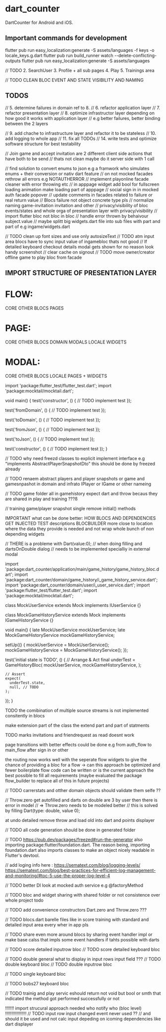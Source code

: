 # dart_counter

DartCounter for Android and iOS.

## Important commands for development

flutter pub run easy_localization:generate -S assets/languages -f keys -o locale_keys.g.dart
flutter pub run build_runner watch --delete-conflicting-outputs
flutter pub run easy_localization:generate -S assets/languages

// TODO 2. SearchUser 3. Profile + all sub pages 4. Play 5. Trainings area

// TODO CLEAN BLOC EVENT AND STATE VISIBILITY AND NAMING

## TODOS

// 5. determine failures in domain ref to 8.
// 6. refactor application layer
// 7. refactor presentation layer
// 8. optimize infrastructor layer depending on how good it works with application layer
// e.g better failures, better binding between the 2 layers

// 9. add chache to infrastructure layer and refactor it to be stateless
// 10. add logging to whole app
// 11. fix all TODOs
// 14. write tests and optimize software structure for best testability

// Join game and accept invitation are 2 different client side actions that have both to be send
// thats not clean maybe do it server side with 1 call

// find solution to convert enums to json e.g a framwork who simulates enums + their conversion or nativ dart feature
// on not mocked facades rethrow all errors e.g NOTAUTHERROR
// implement playonline facade cleaner with error throwing etc
// in apppage widget add bool for fullscreen loading animation make loading part of apppage
// social sign in in mocked auth facade popover
// update comments in facades related to failure or real return value
// Blocs failure not object concrete type pls
// normalize naming game-invitation invitation and other
// privacy/visibility of bloc events/states and whole orga of presentation layer with privacy/visibility
// import flutter bloc not bloc in bloc
// handle error thrown by behaivour subject.value
// maybe splitt big widgets.dart file into sub files with part and part of e.g ingame/widgets.dart

// TODO clean up font sizes and use only autosizeText
// TODO atm input area blocs have to sync input value of ingamebloc thats not good
// If detailed keyboard checkout details modal gets shown for no reason look handy screenshot
// clear cache on signout
// TODO move owner/creator offline game to play bloc from facade

## IMPORT STRUCTURE OF PRESENTATION LAYER

# FLOW:

CORE
OTHER
BLOCS
PAGES

# PAGE:

CORE
OTHER
BLOCS
DOMAIN
MODALS
LOCALE WIDGETS

# MODAL:

CORE
OTHER
BLOCS
LOCALE PAGES + WIDGETS

import 'package:flutter_test/flutter_test.dart';
import 'package:mocktail/mocktail.dart';

void main() {
test('constructor', () {
// TODO implement test
});

test('fromDomain', () {
// TODO implement test
});

test('toDomain', () {
// TODO implement test
});

test('fromJson', () {
// TODO implement test
});

test('toJson', () {
// TODO implement test
});

test('constructor', () {
// TODO implement test
});
}

// TODO why need freezd classes to explicit implement interface e.g "implements AbstractPlayerSnapshotDto" this should be done by freezed already

// TODO renaem abstract players and player snapshots or game and gamesnpashot in domain and infrato IPlayer or IGame or other nameing

// TODO game folder all in gamehistory expect dart and throw becaus they are shared in play and training ???ß

// training game/player snapshot single remove initial() methods

IMPORTANT what can be done better:
HOW BLOCS AND DEPENDENCIES GET INJECTED
TEST descriptions
BLOCBUILDER more close to location where the data they provide is needed and not wrap whole bunch of non depending widgets

// THERE is a probleme with Dart(value:0);
// when doing filling and dartsOnDouble dialog
// needs to be implemented specialliy in external modal


import 'package:dart_counter/application/main/game_history/game_history_bloc.dart';
import 'package:dart_counter/domain/game_history/i_game_history_service.dart';
import 'package:dart_counter/domain/user/i_user_service.dart';
import 'package:flutter_test/flutter_test.dart';
import 'package:mocktail/mocktail.dart';

class MockUserService extends Mock implements IUserService {}

class MockGameHistoryService extends Mock implements IGameHistoryService {}

void main() {
  late MockUserService mockUserService;
  late MockGameHistoryService mockGameHistoryService;

  setUp(() {
    mockUserService = MockUserService();
    mockGameHistoryService = MockGameHistoryService();
  });

  test('initial state is TODO', () {
    // Arrange & Act
    final underTest = GameHistoryBloc(
      mockUserService,
      mockGameHistoryService,
    );

    // Assert
    expect(
      underTest.state,
      null, // TODO
    );
  });
}


TODO the comibination of multiple source streams is not implemented consitently in blocs 

make extension part of the class the extend part and part of statments

TODO marks invitations and friendrequest as read doesnt work

page transitions with better effects could be done e.g from auth_flow to main_flow after sign in or other

the routing now works well with the seperate flow widgets to give the chance of providing a bloc for a flow -> can this approach be optimized and fewer boilerplate flow code can be written or is the current approach the best possible to fill all requirements
(maybe evaluated the package flow_builder to replace all of this in future projects)


// TODO carrerstats and otther domain objects should validate them selfe ??

// Throw.zero get autofilled and darts on double are 3 by user then there is error in model
// => Throw.zero needs to be modeled better // this is solved by filling Dart(type: double, value 0);

at undo detailed remove throw and load old into dart and points displayer

// TODO all code generation should be done in generated folder 

// TODO https://pub.dev/packages/freezed#run-the-generator
also importing package:flutter/foundation.dart.
The reason being, importing foundation.dart also imports classes to make an object nicely readable in Flutter's devtool.


// add loging 
info here :
https://sematext.com/blog/logging-levels/
https://sematext.com/blog/best-practices-for-efficient-log-management-and-monitoring/#toc-5-use-the-proper-log-level-4

// TODO better DI look at mocked auth service e.g @factoryMethod

// TODO bloc and widget sharing with shared folder or not consistence over whole project todo

// TODO add convenience constructors Dart.zero and Throw.zero ???

// TODO blocs.dart barelle files like in score training with standard and detailed input area every wher in app pls

// TODO share even more around blocs by sharing event handler impl or make base calss that impls some event handlers if tahts possible with darts


// TODO score detailed inputrow bloc 
// TODO score detailed keyboard bloc 

// TODO double general what to display in input rows input field ???
// TODO double keyboard bloc 
// TODO double inputrow bloc 



// TODO single keyboard bloc 

// TODO bobs27 keyboard bloc 

// TODO trainig and play servic eshould return not void but bool or smth that indicated the method got performed successfully or not


!!!!!!! import strucural approach needed who notify who (bloc level) !!!!!!!!!!!!!!!!!
// TODO input row input changed event never used ??
// and should it be used and not calc input depeding on icoming dependencies like dart displayer